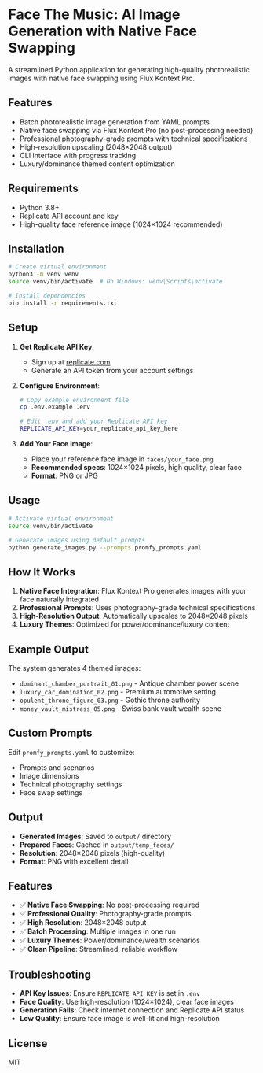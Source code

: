 # Face The Music: AI Image Generation with Native Face Swapping

A streamlined Python application for generating high-quality photorealistic images with native face swapping using Flux Kontext Pro.

## Features
- Batch photorealistic image generation from YAML prompts
- Native face swapping via Flux Kontext Pro (no post-processing needed)
- Professional photography-grade prompts with technical specifications
- High-resolution upscaling (2048×2048 output)
- CLI interface with progress tracking
- Luxury/dominance themed content optimization

## Requirements
- Python 3.8+
- Replicate API account and key
- High-quality face reference image (1024×1024 recommended)

## Installation
```bash
# Create virtual environment
python3 -m venv venv
source venv/bin/activate  # On Windows: venv\Scripts\activate

# Install dependencies
pip install -r requirements.txt
```

## Setup
1. **Get Replicate API Key**:
   - Sign up at [replicate.com](https://replicate.com)
   - Generate an API token from your account settings

2. **Configure Environment**:
   ```bash
   # Copy example environment file
   cp .env.example .env
   
   # Edit .env and add your Replicate API key
   REPLICATE_API_KEY=your_replicate_api_key_here
   ```

3. **Add Your Face Image**:
   - Place your reference face image in `faces/your_face.png`
   - **Recommended specs**: 1024×1024 pixels, high quality, clear face
   - **Format**: PNG or JPG

## Usage
```bash
# Activate virtual environment
source venv/bin/activate

# Generate images using default prompts
python generate_images.py --prompts promfy_prompts.yaml
```

## How It Works
1. **Native Face Integration**: Flux Kontext Pro generates images with your face naturally integrated
2. **Professional Prompts**: Uses photography-grade technical specifications
3. **High-Resolution Output**: Automatically upscales to 2048×2048 pixels
4. **Luxury Themes**: Optimized for power/dominance/luxury content

## Example Output
The system generates 4 themed images:
- `dominant_chamber_portrait_01.png` - Antique chamber power scene
- `luxury_car_domination_02.png` - Premium automotive setting
- `opulent_throne_figure_03.png` - Gothic throne authority
- `money_vault_mistress_05.png` - Swiss bank vault wealth scene

## Custom Prompts
Edit `promfy_prompts.yaml` to customize:
- Prompts and scenarios
- Image dimensions
- Technical photography settings
- Face swap settings

## Output
- **Generated Images**: Saved to `output/` directory
- **Prepared Faces**: Cached in `output/temp_faces/`
- **Resolution**: 2048×2048 pixels (high-quality)
- **Format**: PNG with excellent detail

## Features
- ✅ **Native Face Swapping**: No post-processing required
- ✅ **Professional Quality**: Photography-grade prompts
- ✅ **High Resolution**: 2048×2048 output
- ✅ **Batch Processing**: Multiple images in one run
- ✅ **Luxury Themes**: Power/dominance/wealth scenarios
- ✅ **Clean Pipeline**: Streamlined, reliable workflow

## Troubleshooting
- **API Key Issues**: Ensure `REPLICATE_API_KEY` is set in `.env`
- **Face Quality**: Use high-resolution (1024×1024), clear face images
- **Generation Fails**: Check internet connection and Replicate API status
- **Low Quality**: Ensure face image is well-lit and high-resolution

## License
MIT
